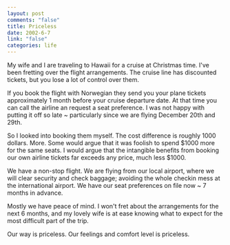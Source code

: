 ```yaml
--- 
layout: post
comments: "false"
title: Priceless
date: 2002-6-7
link: "false"
categories: life
---
```

My wife and I are traveling to Hawaii for a cruise at Christmas time. I've been fretting over the flight arrangements. The cruise line has discounted tickets, but you lose a lot of control over them.

If you book the flight with Norwegian they send you your plane tickets approximately 1 month before your cruise departure date. At that time you can call the airline an request a seat preference. I was not happy with putting it off so late ~ particularly since we are flying December 20th and 29th.

So I looked into booking them myself. The cost difference is roughly 1000 dollars. More. Some would argue that it was foolish to spend $1000 more for the same seats. I would argue that the intangible benefits from booking our own airline tickets far exceeds any price, much less $1000.

We have a non-stop flight. We are flying from our local airport, where we will clear security and check baggage; avoiding the whole checkin mess at the international airport. We have our seat preferences on file  now ~ 7 months in advance.

Mostly we have peace of mind. I won't fret about the arrangements for the next 6 months, and my lovely wife is at ease knowing what to expect for the most difficult part of the trip.

Our way is priceless. Our feelings and comfort level is priceless.


